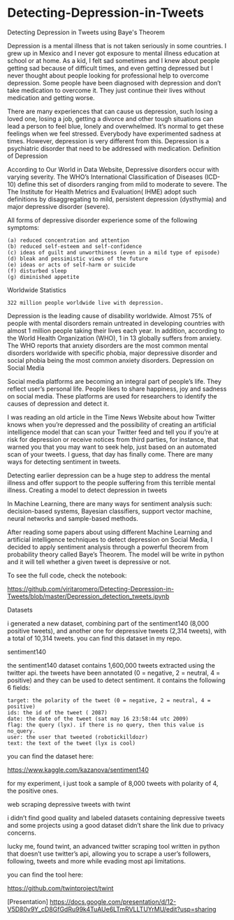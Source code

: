 # Detecting-Depression-in-Tweets
Detecting Depression in Tweets using Baye's Theorem

Depression is a mental illness that is not taken seriously in some countries. I grew up in Mexico and I never got exposure to mental illness education at school or at home. As a kid, I felt sad sometimes and I knew about people getting sad because of difficult times, and even getting depressed but I never thought about people looking for professional help to overcome depression. Some people have been diagnosed with depression and don’t take medication to overcome it. They just continue their lives without medication and getting worse.

There are many experiences that can cause us depression, such losing a loved one, losing a job, getting a divorce and other tough situations can lead a person to feel blue, lonely and overwhelmed. It’s normal to get these feelings when we feel stressed. Everybody have experimented sadness at times. However, depression is very different from this. Depression is a psychiatric disorder that need to be addressed with medication.
Definition of Depression

According to Our World in Data Website, Depressive disorders occur with varying severity. The WHO’s International Classification of Diseases (ICD-10) define this set of disorders ranging from mild to moderate to severe. The The Institute for Health Metrics and Evaluation( IHME) adopt such definitions by disaggregating to mild, persistent depression (dysthymia) and major depressive disorder (severe).

All forms of depressive disorder experience some of the following symptoms:

    (a) reduced concentration and attention
    (b) reduced self-esteem and self-confidence
    (c) ideas of guilt and unworthiness (even in a mild type of episode)
    (d) bleak and pessimistic views of the future
    (e) ideas or acts of self-harm or suicide
    (f) disturbed sleep
    (g) diminished appetite

Worldwide Statistics

    322 million people worldwide live with depression.

Depression is the leading cause of disability worldwide. Almost 75% of people with mental disorders remain untreated in developing countries with almost 1 million people taking their lives each year. In addition, according to the World Health Organization (WHO), 1 in 13 globally suffers from anxiety. The WHO reports that anxiety disorders are the most common mental disorders worldwide with specific phobia, major depressive disorder and social phobia being the most common anxiety disorders.
Depression on Social Media

Social media platforms are becoming an integral part of people’s life. They reflect user’s personal life. People likes to share happiness, joy and sadness on social media. These platforms are used for researchers to identify the causes of depression and detect it.

I was reading an old article in the Time News Website about how Twitter knows when you’re depressed and the possibility of creating an artificial intelligence model that can scan your Twitter feed and tell you if you’re at risk for depression or receive notices from third parties, for instance, that warned you that you may want to seek help, just based on an automated scan of your tweets. I guess, that day has finally come. There are many ways for detecting sentiment in tweets.

Detecting earlier depression can be a huge step to address the mental illness and offer support to the people suffering from this terrible mental illness.
Creating a model to detect depression in tweets

In Machine Learning, there are many ways for sentiment analysis such: decision-based systems, Bayesian classifiers, support vector machine, neural networks and sample-based methods.

After reading some papers about using different Machine Learning and artificial intelligence techniques to detect depression on Social Media, I decided to apply sentiment analysis through a powerful theorem from probability theory called Baye’s Theorem. The model will be write in python and it will tell whether a given tweet is depressive or not.

To see the full code, check the notebook: 

https://github.com/viritaromero/Detecting-Depression-in-Tweets/blob/master/Depression_detection_tweets.ipynb

Datasets

i generated a new dataset, combining part of the sentiment140 (8,000 positive tweets), and another one for depressive tweets (2,314 tweets), with a total of 10,314 tweets. you can find this dataset in my repo.

sentiment140

the sentiment140 dataset contains 1,600,000 tweets extracted using the twitter api. the tweets have been annotated (0 = negative, 2 = neutral, 4 = positive) and they can be used to detect sentiment. it contains the following 6 fields:

    target: the polarity of the tweet (0 = negative, 2 = neutral, 4 = positive)
    ids: the id of the tweet ( 2087)
    date: the date of the tweet (sat may 16 23:58:44 utc 2009)
    flag: the query (lyx). if there is no query, then this value is no_query.
    user: the user that tweeted (robotickilldozr)
    text: the text of the tweet (lyx is cool)

you can find the dataset here:

https://www.kaggle.com/kazanova/sentiment140

for my experiment, i just took a sample of 8,000 tweets with polarity of 4, the positive ones.

web scraping depressive tweets with twint

i didn’t find good quality and labeled datasets containing depressive tweets and some projects using a good dataset didn’t share the link due to privacy concerns.

lucky me, found twint, an advanced twitter scraping tool written in python that doesn’t use twitter’s api, allowing you to scrape a user’s followers, following, tweets and more while evading most api limitations.

you can find the tool here:

https://github.com/twintproject/twint

[Presentation] https://docs.google.com/presentation/d/12-V5D80v9Y_cD8GfGdRu99k4TuAUe6LTmRVLLTUYrMU/edit?usp=sharing
